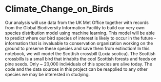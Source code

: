 # Climate_Change_on_Birds
Our analysis will use data from the UK Met Office together with records from the Global Biodiversity Information Facility to build our very own species distribution model using machine learning. This model will be able to predict where our bird species of interest is likely to occur in the future - information that is invaluable to conservation organization working on the ground to preserve these species and save them from extinction!  In this notebook, we will model the Scottish crossbill (Loxia scotica). The Scottish crossbills is a small bird that inhabits the cool Scottish forests and feeds on pine seeds. Only ~ 20,000 individuals of this species are alive today. The code and the data sources in this project can be reapplied to any other species we may be interested in studying.
